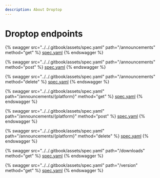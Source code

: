 ```yaml
---
description: About Droptop
---
```


# Droptop endpoints

{% swagger src="../../.gitbook/assets/spec.yaml" path="/announcements" method="get" %}
[spec.yaml](../../.gitbook/assets/spec.yaml)
{% endswagger %}

{% swagger src="../../.gitbook/assets/spec.yaml" path="/announcements" method="post" %}
[spec.yaml](../../.gitbook/assets/spec.yaml)
{% endswagger %}

{% swagger src="../../.gitbook/assets/spec.yaml" path="/announcements" method="delete" %}
[spec.yaml](../../.gitbook/assets/spec.yaml)
{% endswagger %}

{% swagger src="../../.gitbook/assets/spec.yaml" path="/announcements/{platform}" method="get" %}
[spec.yaml](../../.gitbook/assets/spec.yaml)
{% endswagger %}

{% swagger src="../../.gitbook/assets/spec.yaml" path="/announcements/{platform}" method="post" %}
[spec.yaml](../../.gitbook/assets/spec.yaml)
{% endswagger %}

{% swagger src="../../.gitbook/assets/spec.yaml" path="/announcements/{platform}" method="delete" %}
[spec.yaml](../../.gitbook/assets/spec.yaml)
{% endswagger %}

{% swagger src="../../.gitbook/assets/spec.yaml" path="/downloads" method="get" %}
[spec.yaml](../../.gitbook/assets/spec.yaml)
{% endswagger %}

{% swagger src="../../.gitbook/assets/spec.yaml" path="/version" method="get" %}
[spec.yaml](../../.gitbook/assets/spec.yaml)
{% endswagger %}
